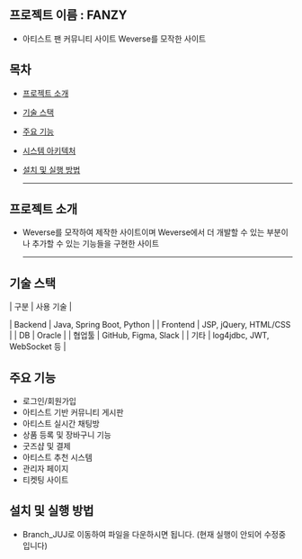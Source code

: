 ## 프로젝트 이름 : FANZY
- 아티스트 팬 커뮤니티 사이트 Weverse를 모작한 사이트

 ## 목차
- [프로젝트 소개](#프로젝트-소개)
- [기술 스택](#기술-스택)
- [주요 기능](#주요-기능)
- [시스템 아키텍처](#시스템-아키텍처)
- [설치 및 실행 방법](#설치-및-실행-방법)

  ---

## 프로젝트 소개
- Weverse를 모작하여 제작한 사이트이며 Weverse에서 더 개발할 수 있는 부분이나 추가할 수 있는 기능들을 구현한 사이트

  ---
 ## 기술 스택
| 구분 | 사용 기술 |

| Backend | Java, Spring Boot, Python |
| Frontend | JSP, jQuery, HTML/CSS |
| DB | Oracle |
| 협업툴 | GitHub, Figma, Slack |
| 기타 | log4jdbc, JWT, WebSocket 등 |

## 주요 기능
- 로그인/회원가입 
- 아티스트 기반 커뮤니티 게시판 
- 아티스트 실시간 채팅방 
- 상품 등록 및 장바구니 기능
- 굿즈샵 및 결제
- 아티스트 추천 시스템
- 관리자 페이지
- 티켓팅 사이트

##  설치 및 실행 방법
- Branch_JUJ로 이동하여 파일을 다운하시면 됩니다. (현재 실행이 안되어 수정중입니다)

